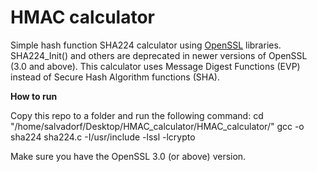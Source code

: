 # HMAC calculator
Simple hash function SHA224 calculator using [OpenSSL](https://www.openssl.org/docs/manmaster/man3/SHA256.html) libraries. SHA224_Init() and others are deprecated in newer versions of OpenSSL (3.0 and above). This calculator uses Message Digest Functions (EVP) instead of Secure Hash Algorithm functions (SHA). 

**How to run**

Copy this repo to a folder and run the following command: 
 cd "/home/salvadorf/Desktop/HMAC_calculator/HMAC_calculator/"
gcc -o sha224 sha224.c -I/usr/include -lssl -lcrypto

Make sure you have the OpenSSL 3.0 (or above) version.
